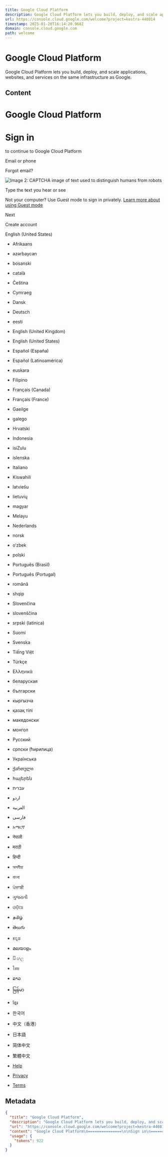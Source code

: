 ```yaml
---
title: Google Cloud Platform
description: Google Cloud Platform lets you build, deploy, and scale applications, websites, and services on the same infrastructure as Google.
url: https://console.cloud.google.com/welcome?project=kestra-440814
timestamp: 2025-01-20T16:14:20.968Z
domain: console.cloud.google.com
path: welcome
---
```


# Google Cloud Platform


Google Cloud Platform lets you build, deploy, and scale applications, websites, and services on the same infrastructure as Google.


## Content

Google Cloud Platform
===============

Sign in
=======

to continue to Google Cloud Platform

Email or phone

Forgot email?

![Image 2: CAPTCHA image of text used to distinguish humans from robots](https://accounts.google.com/v3/signin/)

Type the text you hear or see

Not your computer? Use Guest mode to sign in privately. [Learn more about using Guest mode](https://support.google.com/chrome/answer/6130773?hl=en-US)

Next

Create account

English (United States)

*   Afrikaans
*   azərbaycan
*   bosanski
*   català
*   Čeština
*   Cymraeg
*   Dansk
*   Deutsch
*   eesti
*   English (United Kingdom)
*   English (United States)
*   Español (España)
*   Español (Latinoamérica)
*   euskara
*   Filipino
*   Français (Canada)
*   Français (France)
*   Gaeilge
*   galego
*   Hrvatski
*   Indonesia
*   isiZulu
*   íslenska
*   Italiano
*   Kiswahili
*   latviešu
*   lietuvių
*   magyar
*   Melayu
*   Nederlands
*   norsk
*   o‘zbek
*   polski
*   Português (Brasil)
*   Português (Portugal)
*   română
*   shqip
*   Slovenčina
*   slovenščina
*   srpski (latinica)
*   Suomi
*   Svenska
*   Tiếng Việt
*   Türkçe
*   Ελληνικά
*   беларуская
*   български
*   кыргызча
*   қазақ тілі
*   македонски
*   монгол
*   Русский
*   српски (ћирилица)
*   Українська
*   ქართული
*   հայերեն
*   ‫עברית‬‎
*   ‫اردو‬‎
*   ‫العربية‬‎
*   ‫فارسی‬‎
*   አማርኛ
*   नेपाली
*   मराठी
*   हिन्दी
*   অসমীয়া
*   বাংলা
*   ਪੰਜਾਬੀ
*   ગુજરાતી
*   ଓଡ଼ିଆ
*   தமிழ்
*   తెలుగు
*   ಕನ್ನಡ
*   മലയാളം
*   සිංහල
*   ไทย
*   ລາວ
*   မြန်မာ
*   ខ្មែរ
*   한국어
*   中文（香港）
*   日本語
*   简体中文
*   繁體中文

*   [Help](https://support.google.com/accounts?hl=en-US&p=account_iph)
*   [Privacy](https://accounts.google.com/TOS?loc=US&hl=en-US&privacy=true)
*   [Terms](https://accounts.google.com/TOS?loc=US&hl=en-US)

## Metadata

```json
{
  "title": "Google Cloud Platform",
  "description": "Google Cloud Platform lets you build, deploy, and scale applications, websites, and services on the same infrastructure as Google.",
  "url": "https://console.cloud.google.com/welcome?project=kestra-440814",
  "content": "Google Cloud Platform\n===============\n\nSign in\n=======\n\nto continue to Google Cloud Platform\n\nEmail or phone\n\nForgot email?\n\n![Image 2: CAPTCHA image of text used to distinguish humans from robots](https://accounts.google.com/v3/signin/)\n\nType the text you hear or see\n\nNot your computer? Use Guest mode to sign in privately. [Learn more about using Guest mode](https://support.google.com/chrome/answer/6130773?hl=en-US)\n\nNext\n\nCreate account\n\nEnglish (United States)\n\n*   Afrikaans\n*   azərbaycan\n*   bosanski\n*   català\n*   Čeština\n*   Cymraeg\n*   Dansk\n*   Deutsch\n*   eesti\n*   English (United Kingdom)\n*   English (United States)\n*   Español (España)\n*   Español (Latinoamérica)\n*   euskara\n*   Filipino\n*   Français (Canada)\n*   Français (France)\n*   Gaeilge\n*   galego\n*   Hrvatski\n*   Indonesia\n*   isiZulu\n*   íslenska\n*   Italiano\n*   Kiswahili\n*   latviešu\n*   lietuvių\n*   magyar\n*   Melayu\n*   Nederlands\n*   norsk\n*   o‘zbek\n*   polski\n*   Português (Brasil)\n*   Português (Portugal)\n*   română\n*   shqip\n*   Slovenčina\n*   slovenščina\n*   srpski (latinica)\n*   Suomi\n*   Svenska\n*   Tiếng Việt\n*   Türkçe\n*   Ελληνικά\n*   беларуская\n*   български\n*   кыргызча\n*   қазақ тілі\n*   македонски\n*   монгол\n*   Русский\n*   српски (ћирилица)\n*   Українська\n*   ქართული\n*   հայերեն\n*   ‫עברית‬‎\n*   ‫اردو‬‎\n*   ‫العربية‬‎\n*   ‫فارسی‬‎\n*   አማርኛ\n*   नेपाली\n*   मराठी\n*   हिन्दी\n*   অসমীয়া\n*   বাংলা\n*   ਪੰਜਾਬੀ\n*   ગુજરાતી\n*   ଓଡ଼ିଆ\n*   தமிழ்\n*   తెలుగు\n*   ಕನ್ನಡ\n*   മലയാളം\n*   සිංහල\n*   ไทย\n*   ລາວ\n*   မြန်မာ\n*   ខ្មែរ\n*   한국어\n*   中文（香港）\n*   日本語\n*   简体中文\n*   繁體中文\n\n*   [Help](https://support.google.com/accounts?hl=en-US&p=account_iph)\n*   [Privacy](https://accounts.google.com/TOS?loc=US&hl=en-US&privacy=true)\n*   [Terms](https://accounts.google.com/TOS?loc=US&hl=en-US)",
  "usage": {
    "tokens": 922
  }
}
```
